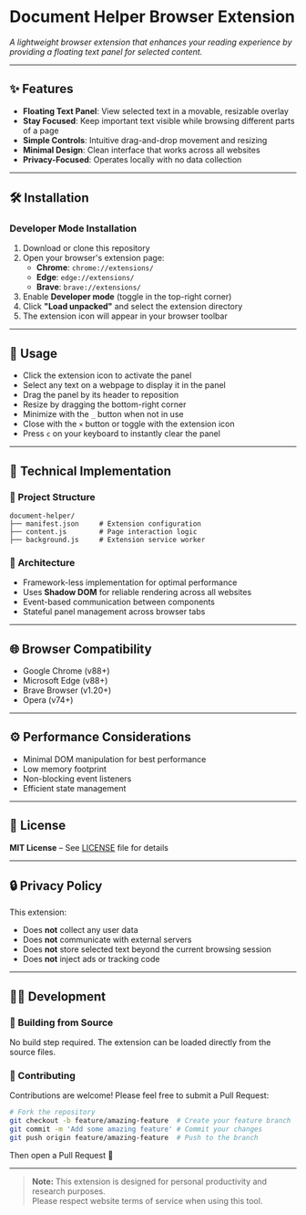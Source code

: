 
# Document Helper Browser Extension

*A lightweight browser extension that enhances your reading experience by providing a floating text panel for selected content.*

---

## ✨ Features

- **Floating Text Panel**: View selected text in a movable, resizable overlay  
- **Stay Focused**: Keep important text visible while browsing different parts of a page  
- **Simple Controls**: Intuitive drag-and-drop movement and resizing  
- **Minimal Design**: Clean interface that works across all websites  
- **Privacy-Focused**: Operates locally with no data collection  


---

## 🛠 Installation

### Developer Mode Installation

1. Download or clone this repository  
2. Open your browser's extension page:
   - **Chrome**: `chrome://extensions/`  
   - **Edge**: `edge://extensions/`  
   - **Brave**: `brave://extensions/`  
3. Enable **Developer mode** (toggle in the top-right corner)  
4. Click **"Load unpacked"** and select the extension directory  
5. The extension icon will appear in your browser toolbar  

---

## 🚀 Usage

- Click the extension icon to activate the panel  
- Select any text on a webpage to display it in the panel  
- Drag the panel by its header to reposition  
- Resize by dragging the bottom-right corner  
- Minimize with the `_` button when not in use  
- Close with the `×` button or toggle with the extension icon  
- Press `c` on your keyboard to instantly clear the panel

---

## 🧱 Technical Implementation

### 📁 Project Structure

```
document-helper/
├── manifest.json     # Extension configuration
├── content.js        # Page interaction logic
├── background.js     # Extension service worker
```

### 🧠 Architecture

- Framework-less implementation for optimal performance  
- Uses **Shadow DOM** for reliable rendering across all websites  
- Event-based communication between components  
- Stateful panel management across browser tabs  

---

## 🌐 Browser Compatibility

- Google Chrome (v88+)  
- Microsoft Edge (v88+)  
- Brave Browser (v1.20+)  
- Opera (v74+)  

---

## ⚙️ Performance Considerations

- Minimal DOM manipulation for best performance  
- Low memory footprint  
- Non-blocking event listeners  
- Efficient state management  

---

## 📄 License

**MIT License** – See [LICENSE](LICENSE) file for details  

---

## 🔒 Privacy Policy

This extension:
- Does **not** collect any user data  
- Does **not** communicate with external servers  
- Does **not** store selected text beyond the current browsing session  
- Does **not** inject ads or tracking code  

---

## 🧑‍💻 Development

### 🧱 Building from Source

No build step required. The extension can be loaded directly from the source files.

### 🤝 Contributing

Contributions are welcome! Please feel free to submit a Pull Request:

```bash
# Fork the repository
git checkout -b feature/amazing-feature  # Create your feature branch
git commit -m 'Add some amazing feature' # Commit your changes
git push origin feature/amazing-feature  # Push to the branch
```

Then open a Pull Request 🚀

---

> **Note:** This extension is designed for personal productivity and research purposes.  
> Please respect website terms of service when using this tool.

